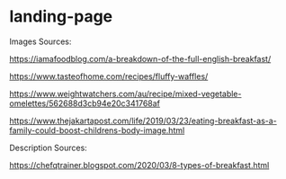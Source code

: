 # landing-page

Images Sources:

https://iamafoodblog.com/a-breakdown-of-the-full-english-breakfast/

https://www.tasteofhome.com/recipes/fluffy-waffles/

https://www.weightwatchers.com/au/recipe/mixed-vegetable-omelettes/562688d3cb94e20c341768af

https://www.thejakartapost.com/life/2019/03/23/eating-breakfast-as-a-family-could-boost-childrens-body-image.html


Description Sources:

https://chefqtrainer.blogspot.com/2020/03/8-types-of-breakfast.html
